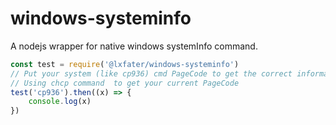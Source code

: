 # windows-systeminfo
A nodejs wrapper for native windows systemInfo command.

```javascript
const test = require('@lxfater/windows-systeminfo')
// Put your system (like cp936) cmd PageCode to get the correct information
// Using chcp command  to get your current PageCode
test('cp936').then((x) => {
    console.log(x)
})
```
